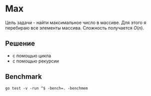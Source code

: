 # Max
Цель задачи - найти максимальное число в массиве. Для этого я перебираю все элементы массива.
Сложность получается $O(n)$.


## Решение
- с помощью цикла
- с помощью рекурсии


## Benchmark
```
go test -v -run ^$ -bench=. -benchmem
```